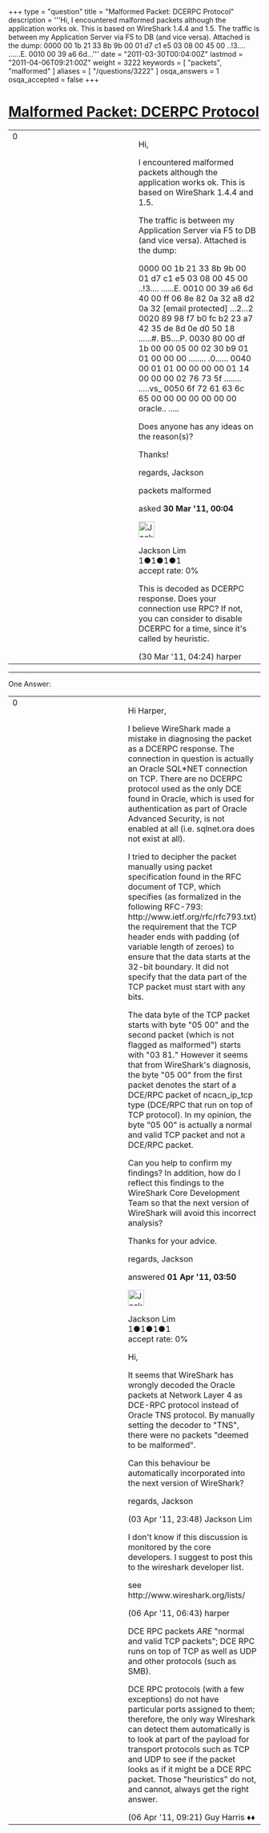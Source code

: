 +++
type = "question"
title = "Malformed Packet: DCERPC Protocol"
description = '''Hi,  I encountered malformed packets although the application works ok. This is based on WireShark 1.4.4 and 1.5.  The traffic is between my Application Server via F5 to DB (and vice versa). Attached is the dump: 0000 00 1b 21 33 8b 9b 00 01 d7 c1 e5 03 08 00 45 00 ..!3.... ......E. 0010 00 39 a6 6d...'''
date = "2011-03-30T00:04:00Z"
lastmod = "2011-04-06T09:21:00Z"
weight = 3222
keywords = [ "packets", "malformed" ]
aliases = [ "/questions/3222" ]
osqa_answers = 1
osqa_accepted = false
+++

<div class="headNormal">

# [Malformed Packet: DCERPC Protocol](/questions/3222/malformed-packet-dcerpc-protocol)

</div>

<div id="main-body">

<div id="askform">

<table id="question-table" style="width:100%;"><colgroup><col style="width: 50%" /><col style="width: 50%" /></colgroup><tbody><tr class="odd"><td style="width: 30px; vertical-align: top"><div class="vote-buttons"><span id="post-3222-upvote" class="ajax-command post-vote up" rel="nofollow" title="I like this post (click again to cancel)"> </span><div id="post-3222-score" class="post-score" title="current number of votes">0</div><span id="post-3222-downvote" class="ajax-command post-vote down" rel="nofollow" title="I dont like this post (click again to cancel)"> </span> <span id="favorite-mark" class="ajax-command favorite-mark" rel="nofollow" title="mark/unmark this question as favorite (click again to cancel)"> </span><div id="favorite-count" class="favorite-count"></div></div></td><td><div id="item-right"><div class="question-body"><p>Hi,</p><p>I encountered malformed packets although the application works ok. This is based on WireShark 1.4.4 and 1.5.</p><p>The traffic is between my Application Server via F5 to DB (and vice versa). Attached is the dump:</p><p>0000 00 1b 21 33 8b 9b 00 01 d7 c1 e5 03 08 00 45 00 ..!3.... ......E. 0010 00 39 a6 6d 40 00 ff 06 8e 82 0a 32 a8 d2 0a 32 <span class="__cf_email__" data-cfemail="406e796e2d006e6e6e">[email protected]</span> ...2...2 0020 89 98 f7 b0 fc b2 23 a7 42 35 de 8d 0e d0 50 18 ......#. B5....P. 0030 80 00 df 1b 00 00 05 00 02 30 b9 01 01 00 00 00 ........ .0...... 0040 00 01 01 00 00 00 00 01 14 00 00 00 02 76 73 5f ........ .....vs_ 0050 6f 72 61 63 6c 65 00 00 00 00 00 00 00 oracle.. .....</p><p>Does anyone has any ideas on the reason(s)?</p><p>Thanks!</p><p>regards, Jackson</p></div><div id="question-tags" class="tags-container tags"><span class="post-tag tag-link-packets" rel="tag" title="see questions tagged &#39;packets&#39;">packets</span> <span class="post-tag tag-link-malformed" rel="tag" title="see questions tagged &#39;malformed&#39;">malformed</span></div><div id="question-controls" class="post-controls"></div><div class="post-update-info-container"><div class="post-update-info post-update-info-user"><p>asked <strong>30 Mar '11, 00:04</strong></p><img src="https://secure.gravatar.com/avatar/42c84876390390081c1f435fd96d3406?s=32&amp;d=identicon&amp;r=g" class="gravatar" width="32" height="32" alt="Jackson%20Lim&#39;s gravatar image" /><p><span>Jackson Lim</span><br />
<span class="score" title="1 reputation points">1</span><span title="1 badges"><span class="badge1">●</span><span class="badgecount">1</span></span><span title="1 badges"><span class="silver">●</span><span class="badgecount">1</span></span><span title="1 badges"><span class="bronze">●</span><span class="badgecount">1</span></span><br />
<span class="accept_rate" title="Rate of the user&#39;s accepted answers">accept rate:</span> <span title="Jackson Lim has no accepted answers">0%</span></p></div></div><div id="comments-container-3222" class="comments-container"><span id="3225"></span><div id="comment-3225" class="comment"><div id="post-3225-score" class="comment-score"></div><div class="comment-text"><p>This is decoded as DCERPC response. Does your connection use RPC? If not, you can consider to disable DCERPC for a time, since it's called by heuristic.</p></div><div id="comment-3225-info" class="comment-info"><span class="comment-age">(30 Mar '11, 04:24)</span> <span class="comment-user userinfo">harper</span></div></div></div><div id="comment-tools-3222" class="comment-tools"></div><div class="clear"></div><div id="comment-3222-form-container" class="comment-form-container"></div><div class="clear"></div></div></td></tr></tbody></table>

------------------------------------------------------------------------

<div class="tabBar">

<span id="sort-top"></span>

<div class="headQuestions">

One Answer:

</div>

</div>

<span id="3267"></span>

<div id="answer-container-3267" class="answer answered-by-owner">

<table style="width:100%;"><colgroup><col style="width: 50%" /><col style="width: 50%" /></colgroup><tbody><tr class="odd"><td style="width: 30px; vertical-align: top"><div class="vote-buttons"><span id="post-3267-upvote" class="ajax-command post-vote up" rel="nofollow" title="I like this post (click again to cancel)"> </span><div id="post-3267-score" class="post-score" title="current number of votes">0</div><span id="post-3267-downvote" class="ajax-command post-vote down" rel="nofollow" title="I dont like this post (click again to cancel)"> </span></div></td><td><div class="item-right"><div class="answer-body"><p>Hi Harper,</p><p>I believe WireShark made a mistake in diagnosing the packet as a DCERPC response. The connection in question is actually an Oracle SQL*NET connection on TCP. There are no DCERPC protocol used as the only DCE found in Oracle, which is used for authentication as part of Oracle Advanced Security, is not enabled at all (i.e. sqlnet.ora does not exist at all).</p><p>I tried to decipher the packet manually using packet specification found in the RFC document of TCP, which specifies (as formalized in the following RFC-793: http://www.ietf.org/rfc/rfc793.txt) the requirement that the TCP header ends with padding (of variable length of zeroes) to ensure that the data starts at the 32-bit boundary. It did not specify that the data part of the TCP packet must start with any bits.</p><p>The data byte of the TCP packet starts with byte "05 00" and the second packet (which is not flagged as malformed") starts with "03 81." However it seems that from WireShark's diagnosis, the byte "05 00" from the first packet denotes the start of a DCE/RPC packet of ncacn_ip_tcp type (DCE/RPC that run on top of TCP protocol). In my opinion, the byte "05 00" is actually a normal and valid TCP packet and not a DCE/RPC packet.</p><p>Can you help to confirm my findings? In addition, how do I reflect this findings to the WireShark Core Development Team so that the next version of WireShark will avoid this incorrect analysis?</p><p>Thanks for your advice.</p><p>regards, Jackson</p></div><div class="answer-controls post-controls"></div><div class="post-update-info-container"><div class="post-update-info post-update-info-user"><p>answered <strong>01 Apr '11, 03:50</strong></p><img src="https://secure.gravatar.com/avatar/42c84876390390081c1f435fd96d3406?s=32&amp;d=identicon&amp;r=g" class="gravatar" width="32" height="32" alt="Jackson%20Lim&#39;s gravatar image" /><p><span>Jackson Lim</span><br />
<span class="score" title="1 reputation points">1</span><span title="1 badges"><span class="badge1">●</span><span class="badgecount">1</span></span><span title="1 badges"><span class="silver">●</span><span class="badgecount">1</span></span><span title="1 badges"><span class="bronze">●</span><span class="badgecount">1</span></span><br />
<span class="accept_rate" title="Rate of the user&#39;s accepted answers">accept rate:</span> <span title="Jackson Lim has no accepted answers">0%</span></p></div></div><div id="comments-container-3267" class="comments-container"><span id="3318"></span><div id="comment-3318" class="comment"><div id="post-3318-score" class="comment-score"></div><div class="comment-text"><p>Hi,</p><p>It seems that WireShark has wrongly decoded the Oracle packets at Network Layer 4 as DCE-RPC protocol instead of Oracle TNS protocol. By manually setting the decoder to "TNS", there were no packets "deemed to be malformed".</p><p>Can this behaviour be automatically incorporated into the next version of WireShark?</p><p>regards, Jackson</p></div><div id="comment-3318-info" class="comment-info"><span class="comment-age">(03 Apr '11, 23:48)</span> <span class="comment-user userinfo">Jackson Lim</span></div></div><span id="3373"></span><div id="comment-3373" class="comment"><div id="post-3373-score" class="comment-score"></div><div class="comment-text"><p>I don't know if this discussion is monitored by the core developers. I suggest to post this to the wireshark developer list.</p><p>see http://www.wireshark.org/lists/</p></div><div id="comment-3373-info" class="comment-info"><span class="comment-age">(06 Apr '11, 06:43)</span> <span class="comment-user userinfo">harper</span></div></div><span id="3378"></span><div id="comment-3378" class="comment"><div id="post-3378-score" class="comment-score"></div><div class="comment-text"><p>DCE RPC packets <em>ARE</em> "normal and valid TCP packets"; DCE RPC runs on top of TCP as well as UDP and other protocols (such as SMB).</p><p>DCE RPC protocols (with a few exceptions) do not have particular ports assigned to them; therefore, the only way Wireshark can detect them automatically is to look at part of the payload for transport protocols such as TCP and UDP to see if the packet looks as if it might be a DCE RPC packet. Those "heuristics" do not, and cannot, always get the right answer.</p></div><div id="comment-3378-info" class="comment-info"><span class="comment-age">(06 Apr '11, 09:21)</span> <span class="comment-user userinfo">Guy Harris ♦♦</span></div></div></div><div id="comment-tools-3267" class="comment-tools"></div><div class="clear"></div><div id="comment-3267-form-container" class="comment-form-container"></div><div class="clear"></div></div></td></tr></tbody></table>

</div>

<div class="paginator-container-left">

</div>

</div>

</div>

